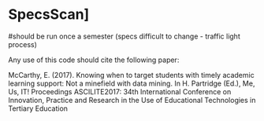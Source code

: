 # SpecsScan]
#should be run once a semester (specs difficult to change - traffic light process)

Any use of this code should cite the following paper: 

McCarthy, E. (2017). Knowing when to target students with timely academic learning support: Not a minefield with data mining. In H. Partridge (Ed.), Me, Us, IT! Proceedings ASCILITE2017: 34th International Conference on Innovation, Practice and Research in the Use of Educational Technologies in Tertiary Education
